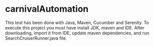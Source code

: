 # carnivalAutomation
This test has been done with Java, Maven, Cucumber and Serenity.
To execute this project you must have install JDK, maven and IDE.
After downloading, import it from IDE, update maven dependencies, and run SearchCruiserRunner.java file.
